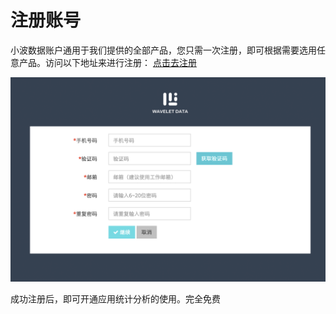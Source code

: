 # 注册账号

小波数据账户通用于我们提供的全部产品，您只需一次注册，即可根据需要选用任意产品。访问以下地址来进行注册： [点击去注册](http://xiaobodata.com/ma/#/register) 

![](/assets/register.png)

成功注册后，即可开通应用统计分析的使用。完全免费 
